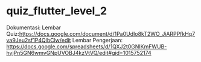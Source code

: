 # quiz_flutter_level_2

Dokumentasi:
  Lembar Quiz:https://docs.google.com/document/d/1Pa0UdIo8kT2WO_JiARPPfkHq7va9Jeu2sf1P4QlbClw/edit
  Lembar Pengerjaan: https://docs.google.com/spreadsheets/d/1QXJ2t0GNIKmFWUB-hvjPn5GN6wmvGNpUVOBJ4kzVtVQ/edit#gid=1015752174
